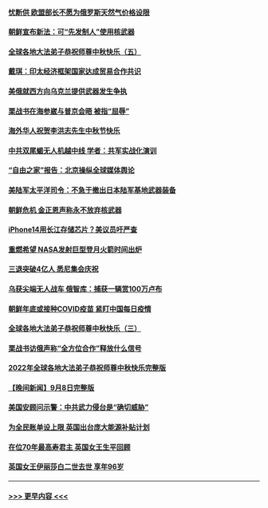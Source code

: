 #### [忧断供 欧盟部长不愿为俄罗斯天然气价格设限](../pages/prog202/a103523152.md?t=09101001) 
#### [朝鲜宣布新法：可“先发制人”使用核武器](../pages/prog202/a103523157.md?t=09101001) 
#### [全球各地大法弟子恭祝师尊中秋快乐（五）](../pages/prog202/a103523117.md?t=09101001) 
#### [戴琪：印太经济框架国家达成贸易合作共识](../pages/prog202/a103523001.md?t=09101001) 
#### [美俄就西方向乌克兰提供武器发生争执](../pages/prog202/a103523024.md?t=09101001) 
#### [栗战书在海参崴与普京会晤 被指“屈辱”](../pages/prog202/a103522999.md?t=09101001) 
#### [海外华人祝贺李洪志先生中秋节快乐](../pages/prog202/a103522945.md?t=09101001) 
#### [中共双尾蝎无人机越中线 学者：共军实战化演训](../pages/prog202/a103522964.md?t=09101001) 
#### [“自由之家”报告：北京操纵全球媒体舆论](../pages/prog202/a103522952.md?t=09101001) 
#### [美陆军太平洋司令：不急于撤出日本陆军基地武器装备](../pages/prog202/a103522957.md?t=09101001) 
#### [朝鲜危机 金正恩声称永不放弃核武器](../pages/prog202/a103522956.md?t=09101001) 
#### [iPhone14用长江存储芯片？美议员吁严查](../pages/prog202/a103522859.md?t=09101001) 
#### [重燃希望 NASA发射巨型登月火箭时间出炉](../pages/prog202/a103522792.md?t=09101001) 
#### [三退突破4亿人 悉尼集会庆祝](../pages/prog202/a103522475.md?t=09101001) 
#### [乌获尖端无人战车 俄智库：捕获一辆赏100万卢布](../pages/prog202/a103522498.md?t=09101001) 
#### [朝鲜年底或接种COVID疫苗 紧盯中国每日疫情](../pages/prog202/a103522490.md?t=09101001) 
#### [全球各地大法弟子恭祝师尊中秋快乐（三）](../pages/prog202/a103522469.md?t=09101001) 
#### [栗战书访俄声称“全方位合作”释放什么信号](../pages/prog202/a103522401.md?t=09101001) 
#### [2022年全球各地大法弟子恭祝师尊中秋快乐完整版](../pages/prog202/a103521952.md?t=09101001) 
#### [【晚间新闻】9月8日完整版](../pages/prog202/a103521923.md?t=09101001) 
#### [美国安顾问示警：中共武力侵台是“确切威胁”](../pages/prog202/a103521922.md?t=09101001) 
#### [为全民账单设上限 英国出台庞大能源补贴计划](../pages/prog202/a103521801.md?t=09101001) 
#### [在位70年最高寿君主 英国女王生平回顾](../pages/prog202/a103521797.md?t=09101001) 
#### [英国女王伊丽莎白二世去世 享年96岁](../pages/prog202/a103521799.md?t=09101001) 

----
#### [ >>> 更早内容 <<< ](../indexes/prog202-earlier.md)
